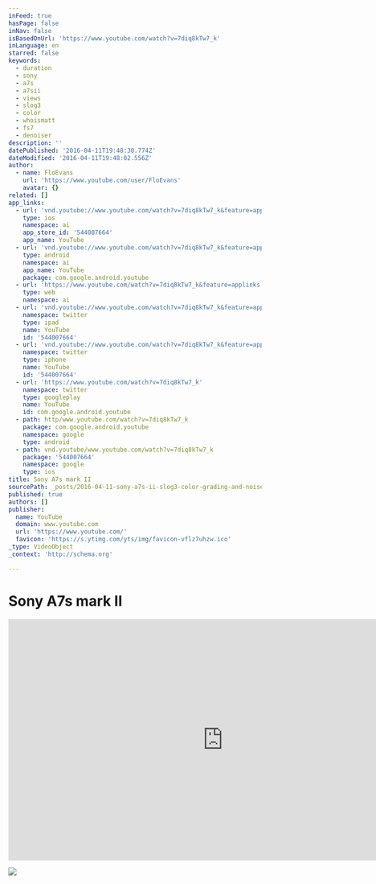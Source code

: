 ```yaml
---
inFeed: true
hasPage: false
inNav: false
isBasedOnUrl: 'https://www.youtube.com/watch?v=7diq8kTw7_k'
inLanguage: en
starred: false
keywords:
  - duration
  - sony
  - a7s
  - a7sii
  - views
  - slog3
  - color
  - whoismatt
  - fs7
  - denoiser
description: ''
datePublished: '2016-04-11T19:48:30.774Z'
dateModified: '2016-04-11T19:48:02.556Z'
author:
  - name: FloEvans
    url: 'https://www.youtube.com/user/FloEvans'
    avatar: {}
related: []
app_links:
  - url: 'vnd.youtube://www.youtube.com/watch?v=7diq8kTw7_k&feature=applinks'
    type: ios
    namespace: ai
    app_store_id: '544007664'
    app_name: YouTube
  - url: 'vnd.youtube://www.youtube.com/watch?v=7diq8kTw7_k&feature=applinks'
    type: android
    namespace: ai
    app_name: YouTube
    package: com.google.android.youtube
  - url: 'https://www.youtube.com/watch?v=7diq8kTw7_k&feature=applinks'
    type: web
    namespace: ai
  - url: 'vnd.youtube://www.youtube.com/watch?v=7diq8kTw7_k&feature=applinks'
    namespace: twitter
    type: ipad
    name: YouTube
    id: '544007664'
  - url: 'vnd.youtube://www.youtube.com/watch?v=7diq8kTw7_k&feature=applinks'
    namespace: twitter
    type: iphone
    name: YouTube
    id: '544007664'
  - url: 'https://www.youtube.com/watch?v=7diq8kTw7_k'
    namespace: twitter
    type: googleplay
    name: YouTube
    id: com.google.android.youtube
  - path: http/www.youtube.com/watch?v=7diq8kTw7_k
    package: com.google.android.youtube
    namespace: google
    type: android
  - path: vnd.youtube/www.youtube.com/watch?v=7diq8kTw7_k
    package: '544007664'
    namespace: google
    type: ios
title: Sony A7s mark II
sourcePath: _posts/2016-04-11-sony-a7s-ii-slog3-color-grading-and-noise-reduction.md
published: true
authors: []
publisher:
  name: YouTube
  domain: www.youtube.com
  url: 'https://www.youtube.com/'
  favicon: 'https://s.ytimg.com/yts/img/favicon-vflz7uhzw.ico'
_type: VideoObject
_context: 'http://schema.org'

---
```

# Sony A7s mark II

<iframe src="https://cdn.embedly.com/widgets/media.html?src=https%3A%2F%2Fwww.youtube.com%2Fembed%2F7diq8kTw7_k%3Ffeature%3Doembed&amp;url=https%3A%2F%2Fwww.youtube.com%2Fwatch%3Fv%3D7diq8kTw7_k&amp;image=https%3A%2F%2Fi.ytimg.com%2Fvi%2F7diq8kTw7_k%2Fhqdefault.jpg&amp;key=b7d04c9b404c499eba89ee7072e1c4f7&amp;type=text%2Fhtml&amp;schema=youtube" width="854" height="480" scrolling="no" frameborder="0" allowfullscreen="allowfullscreen" style=""></iframe>

![](https://the-grid-user-content.s3-us-west-2.amazonaws.com/56a674ac-ad4e-417b-8fe5-9a2b0ed50936.jpg)